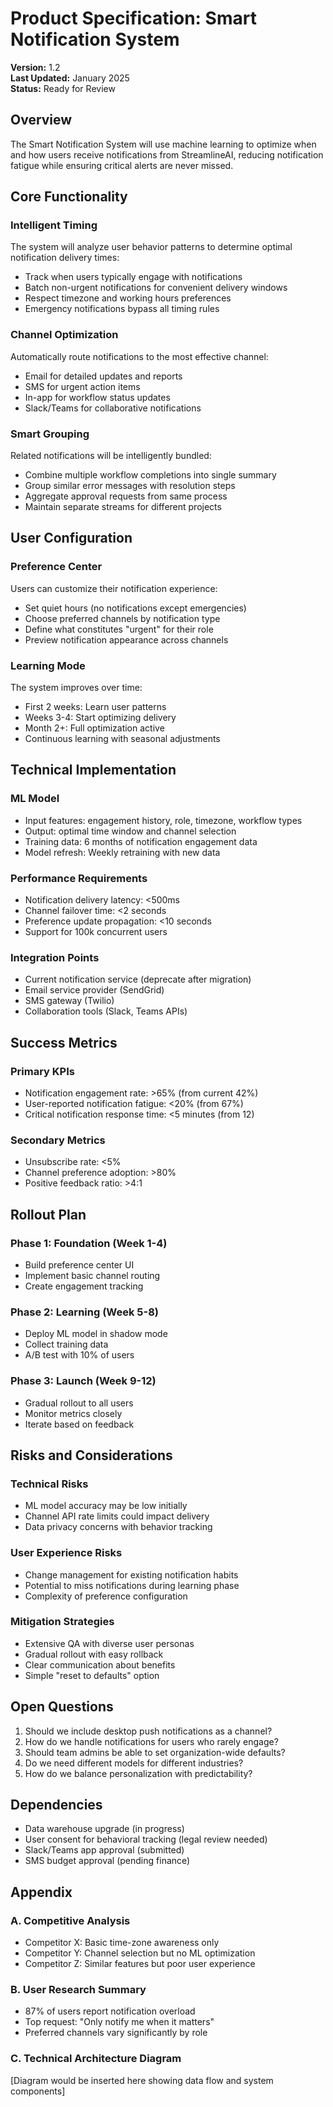 # Product Specification: Smart Notification System

**Version:** 1.2  
**Last Updated:** January 2025  
**Status:** Ready for Review

## Overview

The Smart Notification System will use machine learning to optimize when and how users receive notifications from StreamlineAI, reducing notification fatigue while ensuring critical alerts are never missed.

## Core Functionality

### Intelligent Timing
The system will analyze user behavior patterns to determine optimal notification delivery times:
- Track when users typically engage with notifications
- Batch non-urgent notifications for convenient delivery windows
- Respect timezone and working hours preferences
- Emergency notifications bypass all timing rules

### Channel Optimization
Automatically route notifications to the most effective channel:
- Email for detailed updates and reports
- SMS for urgent action items
- In-app for workflow status updates
- Slack/Teams for collaborative notifications

### Smart Grouping
Related notifications will be intelligently bundled:
- Combine multiple workflow completions into single summary
- Group similar error messages with resolution steps
- Aggregate approval requests from same process
- Maintain separate streams for different projects

## User Configuration

### Preference Center
Users can customize their notification experience:
- Set quiet hours (no notifications except emergencies)
- Choose preferred channels by notification type
- Define what constitutes "urgent" for their role
- Preview notification appearance across channels

### Learning Mode
The system improves over time:
- First 2 weeks: Learn user patterns
- Weeks 3-4: Start optimizing delivery
- Month 2+: Full optimization active
- Continuous learning with seasonal adjustments

## Technical Implementation

### ML Model
- Input features: engagement history, role, timezone, workflow types
- Output: optimal time window and channel selection
- Training data: 6 months of notification engagement data
- Model refresh: Weekly retraining with new data

### Performance Requirements
- Notification delivery latency: <500ms
- Channel failover time: <2 seconds
- Preference update propagation: <10 seconds
- Support for 100k concurrent users

### Integration Points
- Current notification service (deprecate after migration)
- Email service provider (SendGrid)
- SMS gateway (Twilio)
- Collaboration tools (Slack, Teams APIs)

## Success Metrics

### Primary KPIs
- Notification engagement rate: >65% (from current 42%)
- User-reported notification fatigue: <20% (from 67%)
- Critical notification response time: <5 minutes (from 12)

### Secondary Metrics
- Unsubscribe rate: <5%
- Channel preference adoption: >80%
- Positive feedback ratio: >4:1

## Rollout Plan

### Phase 1: Foundation (Week 1-4)
- Build preference center UI
- Implement basic channel routing
- Create engagement tracking

### Phase 2: Learning (Week 5-8)
- Deploy ML model in shadow mode
- Collect training data
- A/B test with 10% of users

### Phase 3: Launch (Week 9-12)
- Gradual rollout to all users
- Monitor metrics closely
- Iterate based on feedback

## Risks and Considerations

### Technical Risks
- ML model accuracy may be low initially
- Channel API rate limits could impact delivery
- Data privacy concerns with behavior tracking

### User Experience Risks
- Change management for existing notification habits
- Potential to miss notifications during learning phase
- Complexity of preference configuration

### Mitigation Strategies
- Extensive QA with diverse user personas
- Gradual rollout with easy rollback
- Clear communication about benefits
- Simple "reset to defaults" option

## Open Questions

1. Should we include desktop push notifications as a channel?
2. How do we handle notifications for users who rarely engage?
3. Should team admins be able to set organization-wide defaults?
4. Do we need different models for different industries?
5. How do we balance personalization with predictability?

## Dependencies

- Data warehouse upgrade (in progress)
- User consent for behavioral tracking (legal review needed)
- Slack/Teams app approval (submitted)
- SMS budget approval (pending finance)

## Appendix

### A. Competitive Analysis
- Competitor X: Basic time-zone awareness only
- Competitor Y: Channel selection but no ML optimization  
- Competitor Z: Similar features but poor user experience

### B. User Research Summary
- 87% of users report notification overload
- Top request: "Only notify me when it matters"
- Preferred channels vary significantly by role

### C. Technical Architecture Diagram
[Diagram would be inserted here showing data flow and system components]